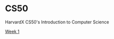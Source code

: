 # CS50
HarvardX CS50's Introduction to Computer Science

<a href="https://github.com/Chesh1M/CS50/tree/main/Week%201">Week 1</a>
